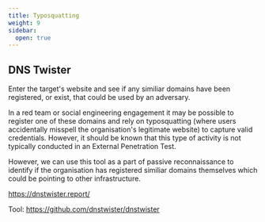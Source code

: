 ```yaml
---
title: Typosquatting
weight: 9
sidebar:
  open: true
---
```

## DNS Twister
Enter the target's website and see if any similiar domains have been registered, or exist, that could be used by an adversary. 

In a red team or social engineering engagement it may be possible to register one of these domains and rely on typosquatting (where users accidentally misspell the organisation's legitimate website) to capture valid credentials. However, it should be known that this type of activity is not typically conducted in an External Penetration Test.

However, we can use this tool as a part of passive reconnaissance to identify if the organisation has registered similiar domains themselves which could be pointing to other infrastructure. 

https://dnstwister.report/

Tool: https://github.com/dnstwister/dnstwister